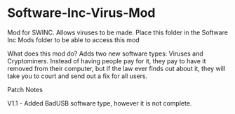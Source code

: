 # Software-Inc-Virus-Mod
Mod for SWINC. Allows viruses to be made.
Place this folder in the Software Inc Mods folder to be able to access this mod

What does this mod do?
Adds two new software types: Viruses and Cryptominers. Instead of having people pay for it, they pay to have it removed from their computer, but if the law ever finds out about it, they will take you to court and send out a fix for all users.

Patch Notes

V1.1 - Added BadUSB software type, however it is not complete.
